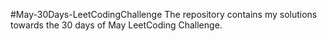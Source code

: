#May-30Days-LeetCodingChallenge
The repository contains my solutions towards the 30 days of May LeetCoding Challenge.
